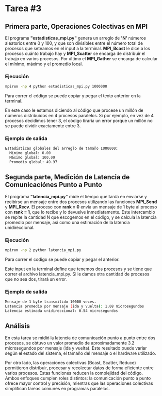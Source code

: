 # Tarea #3

## Primera parte, Operaciones Colectivas en MPI 

El programa **"estadisticas_mpi.py"** genera un arreglo de **'N'** números aleatorios entre 0 y 100, y que son divisibles entre el número total de procesos que seteamos en el input a la terminal. **MPI_Bcast** 
le dice a los procesos cuánto trabajo hay y **MPI_Scatter** se encarga de distribuir el trabajo en varios procesos. Por último el **MPI_Gather** se encarga de calcular el mínimo, máximo y el promedio local. 


### Ejecución 

```bash
mpirun -np 4 python estadisticas_mpi.py 1000000
```
Para correr el código se puede copiar y pegar el texto anterior en la terminal. 

En este caso le estamos diciendo al código que procese un millón de números distribuidos en 4 procesos paralelos. Si por ejemplo, en vez de 4 procesos decidimos tener 3, el código tiraría un error porque un millón no se puede dividir exactamente entre 3.

### Ejemplo de salida 

```bash
Estadísticas globales del arreglo de tamaño 1000000:
  Mínimo global: 0.00
  Máximo global: 100.00
  Promedio global: 49.97
```

## Segunda parte, Medición de Latencia de Comunicaciónes Punto a Punto

El programa **"latencia_mpi.py"** mide el tiempo que tarda en enviarse y recibirse un mensaje entre dos procesos utilizando las funciones **MPI_Send** y **MPI_Recv**. El proceso con **rank = 0** envía un mensaje de 1 byte al proceso con **rank = 1**, que lo recibe y lo devuelve inmediatamente. 
Este intercambio se repite la cantidad N que escogemos en el código, y se calcula la latencia promedio por mensaje, así como una estimación de la latencia unidireccional.

### Ejecución 

```bash
mpirun -np 2 python latencia_mpi.py
```

Para correr el codigo se puede copiar y pegar el anterior. 

Este input en la terminal define que tenemos dos procesos y se tiene que correr el archivo latencia_mpi.py. Si le damos otra cantidad de procesos que no sea dos, tirará un error. 


### Ejemplo de salida

```bash
Mensaje de 1 byte transmitido 10000 veces.
Latencia promedio por mensaje (ida y vuelta): 1.08 microsegundos
Latencia estimada unidireccional: 0.54 microsegundos
```

## Análisis

En esta tarea se midió la latencia de comunicación punto a punto entre dos procesos, se obtuvo un valor promedio de aproximadamente 3.2 microsegundos por mensaje (ida y vuelta). Este resultado puede variar según el estado del sistema, el tamaño del mensaje o el hardware utilizado. 

Por otro lado, las operaciones colectivas (Bcast, Scatter, Reduce) permitieron distribuir, procesar y recolectar datos de forma eficiente entre varios procesos. Estas funciones reducen la complejidad del código. Ambos enfoques cumplen roles distintos: la comunicación punto a punto ofrece mayor control y precisión, mientras que las operaciones colectivas simplifican tareas comunes en programas paralelos. 
